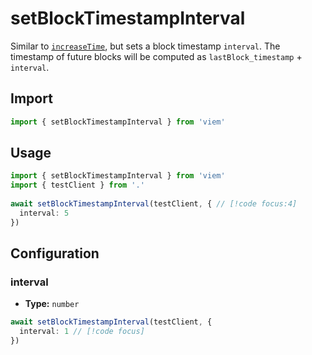 # setBlockTimestampInterval

Similar to [`increaseTime`](/docs/actions/test/increaseTime), but sets a block timestamp `interval`. The timestamp of future blocks will be computed as `lastBlock_timestamp` + `interval`.

## Import 

```ts
import { setBlockTimestampInterval } from 'viem'
```

## Usage

```ts
import { setBlockTimestampInterval } from 'viem'
import { testClient } from '.'
 
await setBlockTimestampInterval(testClient, { // [!code focus:4]
  interval: 5
})
```

## Configuration

### interval

- **Type:** `number`

```ts
await setBlockTimestampInterval(testClient, {
  interval: 1 // [!code focus]
})
```